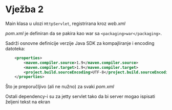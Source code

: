 # Vježba 2
Main klasa u ulozi `HttpServlet`, registrirana kroz *web.xml*

*pom.xml* je definiran da se pakira kao war sa `<packaging>war</packaging>`.
 
Sadrži osnovne definicije verzije Java SDK za kompajliranje i encoding datoteka:
 
```xml
    <properties>
        <maven.compiler.source>1.9</maven.compiler.source>
        <maven.compiler.target>1.9</maven.compiler.target>
        <project.build.sourceEncoding>UTF-8</project.build.sourceEncoding>
    </properties>
```

Što je preporučljivo (ali ne nužno) za svaki *pom.xml*

Ostali dependency-i su za jetty servlet tako da bi server mogao ispisati željeni tekst na ekran
 
